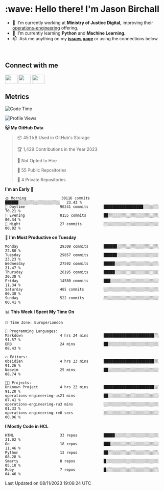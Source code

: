 <h1 align="left" id="jason-title">:wave: Hello there! I'm Jason Birchall</h1>

- :office: &nbsp;I'm currently working at **Ministry of Justice Digital**, improving their [operations-engineering](https://github.com/ministryofjustice/operations-engineering) offering.
- :seedling: &nbsp;I’m currently learning **Python** and **Machine Learning**.
- :mailbox: &nbsp;Ask me anything on my **[issues page]** or using the connections below.


<br>

<h2>Connect with me</h2>
<p>
<a href="https://twitter.com/jsonBirchall" target="blank"><img align="center" src="https://cdn.jsdelivr.net/npm/simple-icons@3.0.1/icons/twitter.svg" alt="" height="30" width="40" /></a>
<a href="https://keybase.io/json0" target="blank"><img align="center" src="https://cdn.jsdelivr.net/npm/simple-icons@3.0.1/icons/keybase.svg" alt="" height="30" width="40" /></a>
<a href="https://www.reddit.com/user/kakorate" target="blank"><img align="center" src="https://cdn.jsdelivr.net/npm/simple-icons@3.0.1/icons/reddit.svg" alt="" height="30" width="40" /></a>
</p>

<h2>Metrics</h2>

<!--START_SECTION:waka-->
![Code Time](http://img.shields.io/badge/Code%20Time-1%2C237%20hrs%2018%20mins-blue)

![Profile Views](http://img.shields.io/badge/Profile%20Views-0-blue)

**🐱 My GitHub Data** 

> 📦 45.1 kB Used in GitHub's Storage 
 > 
> 🏆 1,429 Contributions in the Year 2023
 > 
> 🚫 Not Opted to Hire
 > 
> 📜 55 Public Repositories 
 > 
> 🔑 4 Private Repositories 
 > 
**I'm an Early 🐤** 

```text
🌞 Morning                30116 commits       ██████░░░░░░░░░░░░░░░░░░░   23.43 % 
🌆 Daytime                90241 commits       ██████████████████░░░░░░░   70.21 % 
🌃 Evening                8155 commits        ██░░░░░░░░░░░░░░░░░░░░░░░   06.34 % 
🌙 Night                  27 commits          ░░░░░░░░░░░░░░░░░░░░░░░░░   00.02 % 
```
📅 **I'm Most Productive on Tuesday** 

```text
Monday                   29308 commits       ██████░░░░░░░░░░░░░░░░░░░   22.80 % 
Tuesday                  29857 commits       ██████░░░░░░░░░░░░░░░░░░░   23.23 % 
Wednesday                27592 commits       █████░░░░░░░░░░░░░░░░░░░░   21.47 % 
Thursday                 26195 commits       █████░░░░░░░░░░░░░░░░░░░░   20.38 % 
Friday                   14580 commits       ███░░░░░░░░░░░░░░░░░░░░░░   11.34 % 
Saturday                 485 commits         ░░░░░░░░░░░░░░░░░░░░░░░░░   00.38 % 
Sunday                   522 commits         ░░░░░░░░░░░░░░░░░░░░░░░░░   00.41 % 
```


📊 **This Week I Spent My Time On** 

```text
🕑︎ Time Zone: Europe/London

💬 Programming Languages: 
Markdown                 4 hrs 24 mins       ███████████████████████░░   91.57 % 
ERB                      24 mins             ██░░░░░░░░░░░░░░░░░░░░░░░   08.43 % 

🔥 Editors: 
Obsidian                 4 hrs 23 mins       ███████████████████████░░   91.26 % 
Neovim                   25 mins             ██░░░░░░░░░░░░░░░░░░░░░░░   08.74 % 

🐱‍💻 Projects: 
Unknown Project          4 hrs 22 mins       ███████████████████████░░   91.20 % 
operations-engineering-us21 mins             ██░░░░░░░░░░░░░░░░░░░░░░░   07.41 % 
operations-engineering-ru3 mins              ░░░░░░░░░░░░░░░░░░░░░░░░░   01.33 % 
operations-engineering-re0 secs              ░░░░░░░░░░░░░░░░░░░░░░░░░   00.06 % 
```

**I Mostly Code in HCL** 

```text
HTML                     33 repos            █████░░░░░░░░░░░░░░░░░░░░   21.02 % 
Go                       18 repos            ███░░░░░░░░░░░░░░░░░░░░░░   11.46 % 
Python                   13 repos            ██░░░░░░░░░░░░░░░░░░░░░░░   08.28 % 
Smarty                   8 repos             █░░░░░░░░░░░░░░░░░░░░░░░░   05.10 % 
Ruby                     7 repos             █░░░░░░░░░░░░░░░░░░░░░░░░   04.46 % 
```




 Last Updated on 08/11/2023 19:06:24 UTC
<!--END_SECTION:waka-->

<!-- links -->

[issues page]: https://github.com/jasonBirchall/jasonBirchall/issues "jasonBirchall/issues"
